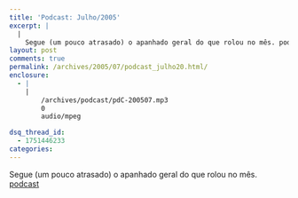 ```yaml
---
title: 'Podcast: Julho/2005'
excerpt: |
  |
    Segue (um pouco atrasado) o apanhado geral do que rolou no mês. podcast...
layout: post
comments: true
permalink: /archives/2005/07/podcast_julho20.html/
enclosure:
  - |
    |
        /archives/podcast/pdC-200507.mp3
        0
        audio/mpeg

dsq_thread_id:
  - 1751446233
categories:
---
```

Segue (um pouco atrasado) o apanhado geral do que rolou no mês.
<span class="podcast"><a href="/archives/podcast/pdC-200507.mp3" />podcast</a></span>
